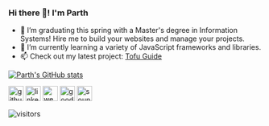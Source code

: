 ### Hi there 👋! I'm Parth

- 🔭 I’m graduating this spring with a Master's degree in Information Systems! Hire me to build your websites and manage your projects.
- 🌱 I’m currently learning a variety of JavaScript frameworks and libraries.
- 📫 Check out my latest project: [Tofu Guide](https://tofu.buzz)

[![Parth's GitHub stats](https://github-readme-stats.vercel.app/api?username=partheus&show_icons=true&theme=radical?&hide=issues,contribs)](https://github.com/partheus/github-readme-stats)

[<img src='https://cdn.jsdelivr.net/npm/simple-icons@3.0.1/icons/github.svg' alt='github' height='30'>](https://github.com/partheus)
[<img src='https://cdn.jsdelivr.net/npm/simple-icons@3.0.1/icons/linkedin.svg' alt='linkedin' height='30'>](https://www.linkedin.com/in/parthshiralkar/)
[<img src='https://cdn.jsdelivr.net/npm/simple-icons@3.0.1/icons/icloud.svg' alt='website' height='30'>](https://tofu.buzz)
[<img src='https://cdn.jsdelivr.net/npm/simple-icons@3.0.1/icons/goodreads.svg' alt='goodreads' height='30'>](https://www.goodreads.com/author/show/15513612.Parth_Shiralkar)
[<img src='https://cdn.jsdelivr.net/npm/simple-icons@3.0.1/icons/soundcloud.svg' alt='soundcloud' height='30'>](https://soundcloud.com/bhatji)  

![visitors](https://visitor-badge.glitch.me/badge?page_id=partheus.partheus)
